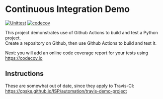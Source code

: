 Continuous Integration Demo
============================

[![Unittest](https://github.com/thanidacwn/demo-pyci/actions/workflows/run_test.yml/badge.svg)](https://github.com/thanidacwn/demo-pyci/actions/workflows/run_test.yml)
[![codecov](https://codecov.io/gh/thanidacwn/demo-pyci/branch/main/graph/badge.svg?token=JPVE7DBZX4)]((https://codecov.io/gh/thanidacwn/demo-pyci))

This project demonstrates use of Github Actions to build and test a Python project.  
Create a repository on Github, then use Github Actions to build and test it.

Next: you will add an online code coverage report for your tests using <https://codecov.io>

## Instructions

These are somewhat out of date, since they apply to Travis-CI:
<https://cpske.github.io/ISP/automation/travis-demo-project>
